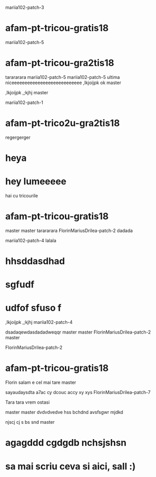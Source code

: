 mariia102-patch-3
# afam-pt-tricou-gratis18
 mariia102-patch-5
# afam-pt-tricou-gra2tis18
tarararara mariia102-patch-5
mariia102-patch-5
ultima
niceeeeeeeeeeeeeeeeeeeeeeeeeee
,lkjoijpk ok
master

,lkjoijpk
,;kjhj
 master

 mariia102-patch-1
# afam-pt-trico2u-gra2tis18











regergerger
# heya

# hey lumeeeee





hai cu tricourile



# afam-pt-tricou-gratis18
master
master
tarararara
FlorinMariusDrilea-patch-2
dadada

 mariia102-patch-4
lalala








# hhsddasdhad 
# sgfudf 
# udfof sfuso f


,lkjoijpk
,;kjhj
 mariia102-patch-4

dsadaqewdasdadadweqqr master
master
FlorinMariusDrilea-patch-2
master


FlorinMariusDrilea-patch-2
# afam-pt-tricou-gratis18
Florin salam e cel mai tare
master

 sayaudaysdta a7ac cy dcouc accy xy xys
FlorinMariusDrilea-patch-7

Tara tara vrem ostasi

master
 master
 dvdvdvedve
 hss bchdnd avsfsgwr mjdkd

njscj cj s bs snd
master





# agagddd  cgdgdb nchsjshsn














# sa mai scriu ceva si aici, sall :)

